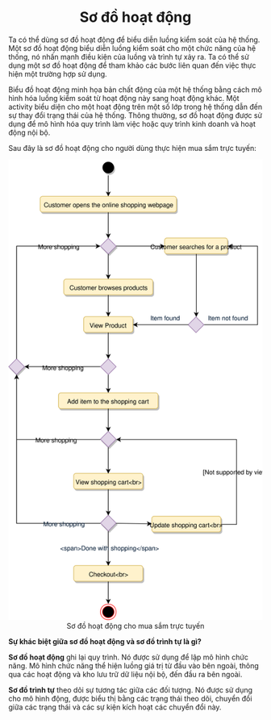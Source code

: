 <h1 align="center">Sơ đồ hoạt động</h1>

Ta có thể dùng sơ đồ hoạt động để biểu diễn luồng kiểm soát của hệ thống. Một sơ đồ hoạt động biểu diễn luồng kiểm soát cho một chức năng của hệ thống, nó nhấn mạnh điều kiện của luồng và trình tự xảy ra. Ta có thể sử dụng một sơ đồ hoạt động để tham khảo các bước liên quan đến việc thực hiện một trường hợp sử dụng. 

Biểu đồ hoạt động minh họa bản chất động của một hệ thống bằng cách mô hình hóa luồng kiểm soát từ hoạt động này sang hoạt động khác. Một activity biểu diện cho một hoạt động trên một số lớp trong hệ thống dẫn đến sự thay đổi trạng thái của hệ thống. Thông thường, sơ đồ hoạt động được sử dụng để mô hình hóa quy trình làm việc hoặc quy trình kinh doanh và hoạt động nội bộ.

Sau đây là sơ đồ hoạt động cho người dùng thực hiện mua sắm trực tuyến:

<p align="center">
    <img src="../assets/activity-diagrams.svg" alt="Activity Diagram">
    <br />
    Sơ đồ hoạt động cho mua sắm trực tuyến
</p>

**Sự khác biệt giữa sơ đồ hoạt động và sơ đồ trình tự là gì?**

**Sơ đồ hoạt động** ghi lại quy trình. Nó được sử dụng để lập mô hình chức năng. Mô hình chức năng thể hiện luồng giá trị từ đầu vào bên ngoài, thông qua các hoạt động và kho lưu trữ dữ liệu nội bộ, đến đầu ra bên ngoài.

**Sơ đồ trình tự** theo dõi sự tương tác giữa các đối tượng. Nó được sử dụng cho mô hình động, được biểu thị bằng các trạng thái theo dõi, chuyển đổi giữa các trạng thái và các sự kiện kích hoạt các chuyển đổi này.